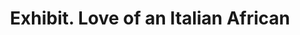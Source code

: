 ---
pid: LS147
title: Exhibit. Love of an Italian African
location_transcription: Scattered Everywhere in City
zipcode: 
outside_phl: 
neighborhood: 
age: 
age_range: 
instagram: 
image_file_name: LS_147.jpg
proposal_transcription: An Italian statue & African exhibit like [mixed together]
  pictures in museums & portraits.
topic: African Americans,Unity,Race Ethnicity
topic_summary: 0, 0, 0
type: Sculpture Statue,Museum,Image
keywords_other: Italian, African
credit: Anthony Breccia
image_labels: 
twitter: 
facebook: 
permalink: "/monuments/ls147/"
layout: item-page
---